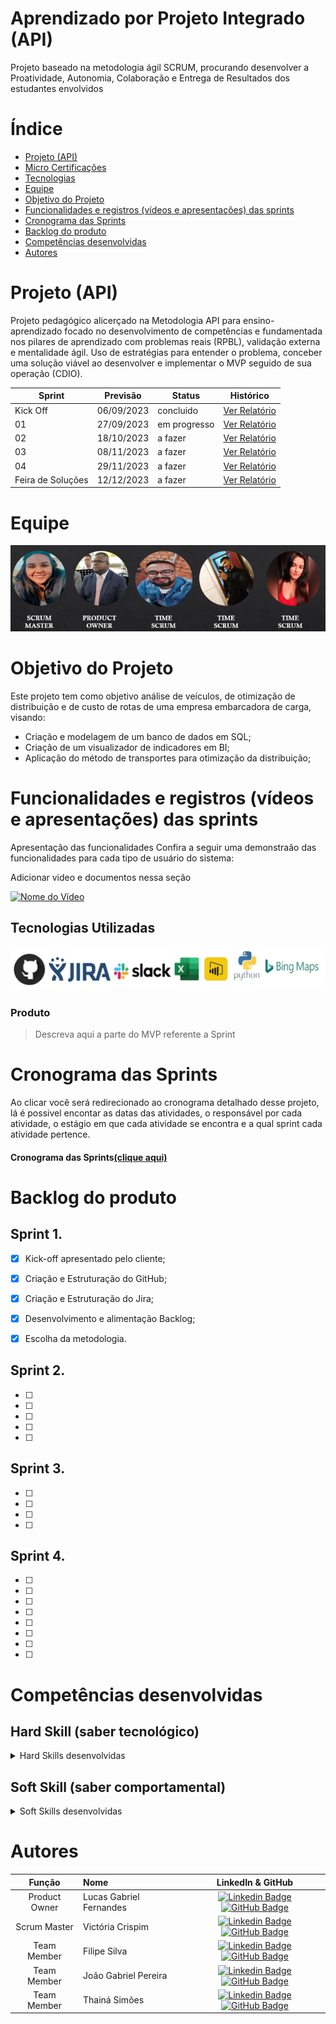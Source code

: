 # Aprendizado por Projeto Integrado (API) 

Projeto baseado na metodologia ágil SCRUM, procurando desenvolver a Proatividade, Autonomia, Colaboração e Entrega de Resultados dos estudantes envolvidos

# Índice

* [Projeto (API)](#projeto-api)
* [Micro Certificações](#micro-certificações)
* [Tecnologias](#tecnologias)
* [Equipe](#equipe)
* [Objetivo do Projeto](#objetivo-do-projeto)
* [Funcionalidades e registros (vídeos e apresentações) das sprints](#funcionalidades-e-registros-(vídeos-e-apresentações)-das-sprints)
* [Cronograma das Sprints](#Cronograma-das-Sprints)
* [Backlog do produto](#Backlog-do-produto)
* [Competências desenvolvidas](#competências-desenvolvidas)
* [Autores](#autores)

# Projeto (API) 
Projeto pedagógico alicerçado na Metodologia API para ensino-aprendizado focado no desenvolvimento de competências e fundamentada nos pilares de aprendizado com problemas reais (RPBL), validação externa e mentalidade ágil. 
Uso de estratégias para entender o problema, conceber uma solução viável ao desenvolver e implementar o MVP seguido de sua operação (CDIO). 


Sprint | Previsão | Status| Histórico|
|------|--------|------|--------|
|Kick Off | 06/09/2023 | concluido| [Ver Relatório](https://fatecsjc-prd.azurewebsites.net/downloads/estagio/modelo_relatorio_estagio_gpi.docx) | 
|01 |27/09/2023 | em progresso| [Ver Relatório](https://fatecsjc-prd.azurewebsites.net/downloads/estagio/modelo_relatorio_estagio_gpi.docx) | 
|02| 18/10/2023 | a fazer |[Ver Relatório](https://fatecsjc-prd.azurewebsites.net/downloads/estagio/modelo_relatorio_estagio_gpi.docx) | 
|03| 08/11/2023 | a fazer|[Ver Relatório](https://fatecsjc-prd.azurewebsites.net/downloads/estagio/modelo_relatorio_estagio_gpi.docx) | 
|04| 29/11/2023 |a fazer |[Ver Relatório](https://fatecsjc-prd.azurewebsites.net/downloads/estagio/modelo_relatorio_estagio_gpi.docx)  | 
|Feira de Soluções|12/12/2023 |a fazer |[Ver Relatório](https://fatecsjc-prd.azurewebsites.net/downloads/estagio/modelo_relatorio_estagio_gpi.docx) | 


# Equipe


<img src="Time.PNG">


# Objetivo do Projeto
Este projeto tem como objetivo análise de veículos, de otimização de distribuição e de custo de rotas de uma empresa embarcadora de carga, visando:
* Criação e modelagem de um banco de dados em SQL;
* Criação de um visualizador de indicadores em BI;
* Aplicação do método de transportes para otimização da distribuição;

# Funcionalidades e registros (vídeos e apresentações) das sprints

Apresentação das funcionalidades
Confira a seguir uma demonstraão das funcionalidades para cada tipo de usuário do sistema:

Adicionar video e documentos nessa seção

[![Nome do Vídeo](https://img.youtube.com/vi/pBy1zgt0XPc/0.jpg)](https://www.youtube.com/embed/pBy1zgt0XPc)

## Tecnologias Utilizadas
<img src="Tecnologias.jpeg"/>

  ### Produto 
  > Descreva aqui a parte do MVP referente a Sprint

# Cronograma das Sprints

Ao clicar você será redirecionado ao cronograma detalhado desse projeto, lá é possivel encontar as datas das atividades, o responsável por cada atividade, o estágio em que cada atividade se encontra e a qual sprint cada atividade pertence.

#### Cronograma das Sprints[(clique aqui)](https://thainap.atlassian.net/jira/software/projects/SCRUM/boards/1/backlog)

# Backlog do produto

## Sprint 1. 
- [x] Kick-off apresentado pelo cliente;
- [x] Criação e Estruturação do GitHub;
- [x] Criação e Estruturação do Jira;
- [x] Desenvolvimento e alimentação Backlog;
- [x] Escolha da metodologia.


## Sprint 2. 
- [ ] 
- [ ] 
- [ ] 
- [ ] 
- [ ] 
      
## Sprint 3. 
- [ ] 
- [ ] 
- [ ] 
- [ ] 
      
## Sprint 4. 
- [ ] 
- [ ] 
- [ ] 
- [ ] 
- [ ] 
- [ ] 
- [ ] 
- [ ] 


  

# Competências desenvolvidas

## Hard Skill (saber tecnológico)
<details>
<summary>Hard Skills desenvolvidas</summary>
  
| Tecnologia/Metodologia | Classificação |
| ---------------------- | ------------- |
| GitHub | ★ ★ ★ ★ ★ ★ ★ ☆ ☆ ☆ |
| Gestão de Projetos | ★ ★ ★ ★ ★ ★ ☆ ☆ ☆ ☆ |
| Scrum Master | ★ ★ ★ ★ ★ ★ ★ ☆ ☆ ☆ |
| Prodct Owner | ★ ★ ★ ★ ★ ★ ★ ☆ ☆ ☆ |
| Markdown | ★ ★ ★ ★ ★ ★ ★ ☆ ☆ ☆ |
| Git Projects | ★ ★ ★ ★ ★ ★ ★ ☆ ☆ ☆ |
 
</details>

## Soft Skill (saber comportamental)
<details>
<summary>Soft Skills desenvolvidas</summary>

| Habilidades | Classificação |
| ---------------------- | ------------- |
| Colaboração | ★ ★ ★ ★ ★ ☆ ☆ ☆ ☆ ☆ |
| Proatividade| ★ ★ ★ ★ ★ ★ ☆ ☆ ☆ ☆ |
| Pensamento Crítico | ★ ★ ★ ★ ★ ★ ★ ☆ ☆ ☆ |
| Gerenciamento de Tempo | ★ ★ ★ ★ ★ ★ ★ ☆ ☆ ☆ |
| Adaptabilidade | ★ ★ ★ ★ ★ ★ ★ ☆ ☆ ☆ |
| Resiliência | ★ ★ ★ ★ ★ ★ ★ ☆ ☆ ☆ |

</details>

# Autores
|    Função     | Nome                                  |                                                                                                                                                      LinkedIn & GitHub                                                                                                                                                      |
| :-----------: | :------------------------------------ | :-------------------------------------------------------------------------------------------------------------------------------------------------------------------------------------------------------------------------------------------------------------------------------------------------------------------------: |
| Product Owner |   Lucas Gabriel Fernandes      |      [![Linkedin Badge](https://img.shields.io/badge/Linkedin-blue?style=flat-square&logo=Linkedin&logoColor=white)](https://www.linkedin.com/in/lugafeo) [![GitHub Badge](https://img.shields.io/badge/GitHub-111217?style=flat-square&logo=github&logoColor=white)](https://github.com/lugafeo)        |             |
| Scrum Master  | Victória Crispim |    [![Linkedin Badge](https://img.shields.io/badge/Linkedin-blue?style=flat-square&logo=Linkedin&logoColor=white)](https://www.linkedin.com/in/victoria-crispim-santos) [![GitHub Badge](https://img.shields.io/badge/GitHub-111217?style=flat-square&logo=github&logoColor=white)](https://github.com/Crispimv)        |
| Team Member   | Filipe Silva    |  [![Linkedin Badge](https://img.shields.io/badge/Linkedin-blue?style=flat-square&logo=Linkedin&logoColor=white)](https://www.linkedin.com/in/filipeoliveiralogistica/) [![GitHub Badge](https://img.shields.io/badge/GitHub-111217?style=flat-square&logo=github&logoColor=white)](https://github.com/IaeFilipe)        |
|  Team Member  | João Gabriel Pereira               |         [![Linkedin Badge](https://img.shields.io/badge/Linkedin-blue?style=flat-square&logo=Linkedin&logoColor=white)](https://www.linkedin.com/in/jo%C3%A3o-gabriel-526a3a196/) [![GitHub Badge](https://img.shields.io/badge/GitHub-111217?style=flat-square&logo=github&logoColor=white)](https://github.com/joaopgabriel)        |
|  Team Member  | Thainá Simões              |   [![Linkedin Badge](https://img.shields.io/badge/Linkedin-blue?style=flat-square&logo=Linkedin&logoColor=white)](https://www.linkedin.com/in/thain%C3%A1-pereira-sim%C3%B5es-6a7730189) [![GitHub Badge](https://img.shields.io/badge/GitHub-111217?style=flat-square&logo=github&logoColor=white)](https://github.com/PT0017)   |

